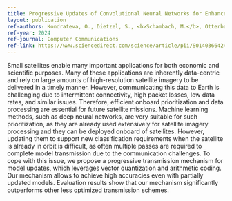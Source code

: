 ```yaml
---
title: Progressive Updates of Convolutional Neural Networks for Enhanced Reliability in Small Satellite Applications
layout: publication
ref-authors: Kondrateva, O., Dietzel, S., <b>Schambach, M.</b>, Otterbach, S., and Scheuermann, B.
ref-year: 2024
ref-journal: Computer Communications
ref-link: https://www.sciencedirect.com/science/article/pii/S0140366424002500
---
```


Small satellites enable many important applications for both economic and scientific purposes. Many of these applications are inherently data-centric and rely on large amounts of high-resolution satellite imagery to be delivered in a timely manner. However, communicating this data to Earth is challenging due to intermittent connectivity, high packet losses, low data rates, and similar issues. Therefore, efficient onboard prioritization and data processing are essential for future satellite missions. Machine learning methods, such as deep neural networks, are very suitable for such prioritization, as they are already used extensively for satellite imagery processing and they can be deployed onboard of satellites. However, updating them to support new classification requirements when the satellite is already in orbit is difficult, as often multiple passes are required to complete model transmission due to the communication challenges. To cope with this issue, we propose a progressive transmission mechanism for model updates, which leverages vector quantization and arithmetic coding. Our mechanism allows to achieve high accuracies even with partially updated models. Evaluation results show that our mechanism significantly outperforms other less optimized transmission schemes.